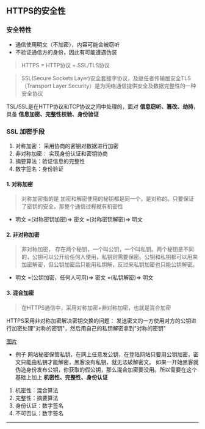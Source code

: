 ## HTTPS的安全性
### 安全特性
- 通信使用明文（不加密），内容可能会被窃听
- 不验证通信方的身份，因此有可能遭遇伪装

> HTTPS = HTTP协议 + SSL/TLS协议

> SSL(Secure Sockets Layer)安全套接字协议，及继任者传输层安全TLS（Transport Layer Security）是为网络通信提供安全及数据完整性的一种安全协议

TSL/SSL是在HTTP协议和TCP协议之间中处理的，面对 **信息窃听、篡改、劫持**， 具备 **信息加密、完整性校验、身份验证**


### SSL 加密手段
1. 对称加密： 采用协商的密钥对数据进行加密
2. 非对称加密： 实现身份认证和密钥协商
3. 摘要算法：验证信息的完整性
4. 数字签名：身份验证

#### 1. 对称加密
> 对称加密指的是 加密和解密使用的秘钥都是同一个，是对称的。只要保证了密钥的安全，那整个通信过程就有机密性

- 明文 =(对称密钥加密)=> 密文 =(对称密钥解密)=> 明文

#### 2. 非对称加密
> 非对称加密， 存在两个秘钥，一个叫公钥，一个叫私钥。两个秘钥是不同的，公钥可以公开给任何人使用，私钥则需要保密。公钥和私钥都可以用来加密解密，但公钥加密后只能用私钥解，反过来私钥加密也只能公钥解密。

- 明文 =(公钥加密，任何人可用)=> 密文 =(私钥解密)=> 明文

#### 3. 混合加密
> 在HTTPS通信中，采用对称加密+非对称加密，也就是混合加密

HTTPS采用非对称加密解决密钥交换的问题：
发送密文的一方使用对方的公钥进行加密处理"对称的密钥"，然后用自己的私钥解密拿到"对称的密钥"

[图片](../../../public/http10.png)

- 例子
网站秘密保管私钥，在网上任意发公钥，在登陆网站只要用公钥加密，密文只能由私钥才能解密，黑客没有私钥，就无法破解密文。
如果一开始黑客就伪造身份发布公钥，你获取的假公钥，那么混合加密要没用。所以需要在这个基础上加上 **机密性、完整性、身份认证**

1. 机密性：混合算法
2. 完整性：摘要算法
3. 身份认证：数字签名
4. 不可否认：数字签名
---
